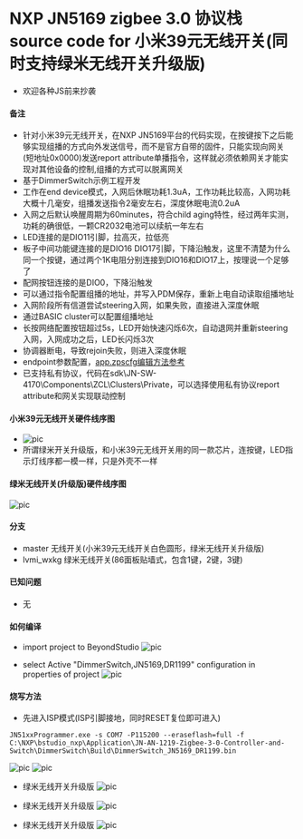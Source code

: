 # NXP JN5169 zigbee 3.0 协议栈source code for 小米39元无线开关(同时支持绿米无线开关升级版)
- 欢迎各种JS前来抄袭

#### 备注
- 针对小米39元无线开关，在NXP JN5169平台的代码实现，在按键按下之后能够实现组播的方式向外发送信号，而不是官方自带的固件，只能实现向网关(短地址0x0000)发送report attribute单播指令，这样就必须依赖网关才能实现对其他设备的控制,组播的方式可以脱离网关
- 基于DimmerSwitch示例工程开发
- 工作在end device模式，入网后休眠功耗1.3uA，工作功耗比较高，入网功耗大概十几毫安，组播发送指令2毫安左右，深度休眠电流0.2uA
- 入网之后默认唤醒周期为60minutes，符合child aging特性，经过两年实测，功耗的确很低，一颗CR2032电池可以续航一年左右
- LED连接的是DIO11引脚，拉高灭，拉低亮
- 板子中间功能键连接的是DIO16 DIO17引脚，下降沿触发，这里不清楚为什么同一个按键，通过两个1K电阻分别连接到DIO16和DIO17上，按理说一个足够了
- 配网按钮连接的是DIO0，下降沿触发
- 可以通过指令配置组播的地址，并写入PDM保存，重新上电自动读取组播地址
- 入网阶段所有信道尝试steering入网，如果失败，直接进入深度休眠
- 通过BASIC cluster可以配置组播地址
- 长按网络配置按钮超过5s，LED开始快速闪烁6次，自动退网并重新steering入网，入网成功之后，LED长闪烁3次
- 协调器断电，导致rejoin失败，则进入深度休眠
- endpoint参数配置，[app.zpscfg编辑方法参考](https://blog.csdn.net/code_style/article/details/90487512)
- 已支持私有协议，代码在sdk\JN-SW-4170\Components\ZCL\Clusters\Private，可以选择使用私有协议report attribute和网关实现联动控制

#### 小米39元无线开关硬件线序图
- ![pic](https://img-blog.csdnimg.cn/20190527165744956.png?x-oss-process=image/watermark,type_ZmFuZ3poZW5naGVpdGk,shadow_10,text_aHR0cHM6Ly9ibG9nLmNzZG4ubmV0L2NvZGVfc3R5bGU=,size_16,color_FFFFFF,t_70)
- 所谓绿米开关升级版，和小米39元无线开关用的同一款芯片，连按键，LED指示灯线序都一模一样，只是外壳不一样
#### 绿米无线开关(升级版)硬件线序图
![pic](pic0.png)

#### 分支
- master 无线开关(小米39元无线开关白色圆形，绿米无线开关升级版)
- lvmi_wxkg 绿米无线开关(86面板贴墙式，包含1键，2键，3键)

#### 已知问题
- 无

#### 如何编译
- import project to BeyondStudio 
![pic](how2build_0.png)

- select Active "DimmerSwitch,JN5169,DR1199" configuration in properties of project
![pic](how2build_1.png)

#### 烧写方法
- 先进入ISP模式(ISP引脚接地，同时RESET复位即可进入)
```
JN51xxProgrammer.exe -s COM7 -P115200 --eraseflash=full -f C:\NXP\bstudio_nxp\Application\JN-AN-1219-Zigbee-3-0-Controller-and-Switch\DimmerSwitch\Build\DimmerSwitch_JN5169_DR1199.bin
```

![pic](https://am.zdmimg.com/201603/10/56e1344deed61.jpg_e680.jpg)
![pic](https://am.zdmimg.com/201609/25/57e74c058d09f.jpg_e600.jpg)

- 绿米无线开关升级版 
![pic](pic3.jpg)

- 绿米无线开关升级版
![pic](pic1.jpg)

- 绿米无线开关升级版
![pic](pic2.jpg)
